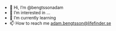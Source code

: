 - 👋 Hi, I’m @bengtssonadam
- 👀 I’m interested in ...
- 🌱 I’m currently learning  
- 📫 How to reach me adam.bengtsson@lifefinder.se

<!---
bengtssonadam/bengtssonadam is a ✨ special ✨ repository because its `README.md` (this file) appears on your GitHub profile.
You can click the Preview link to take a look at your changes.
--->
